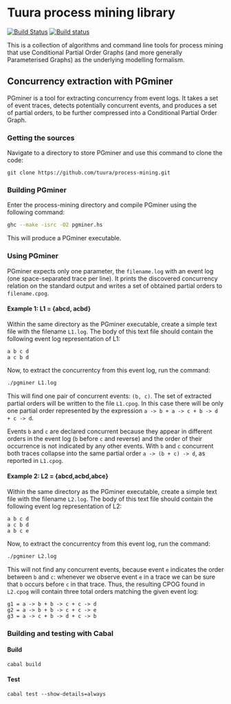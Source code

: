 # Tuura process mining library
[![Build Status](https://travis-ci.org/tuura/process-mining.svg?branch=master)](https://travis-ci.org/tuura/process-mining) [![Build status](https://ci.appveyor.com/api/projects/status/880cv23mcpfx6n4k/branch/master?svg=true)](https://ci.appveyor.com/project/snowleopard/process-mining/branch/master)

This is a collection of algorithms and command line tools for process mining that use Conditional Partial Order Graphs (and more generally Parameterised Graphs) as the underlying modelling formalism.

## Concurrency extraction with PGminer

PGminer is a tool for extracting concurrency from event logs. It takes a set of event traces, detects potentially concurrent events, and produces a set of partial orders, to be further compressed into a Conditional Partial Order Graph.

### Getting the sources

Navigate to a directory to store PGminer and use this command to clone the code:

`git clone https://github.com/tuura/process-mining.git`

### Building PGminer

Enter the process-mining directory and compile PGminer using the following command:

```bash
ghc --make -isrc -O2 pgminer.hs
```

This will produce a PGminer executable.

### Using PGminer

PGminer expects only one parameter, the `filename.log` with an event log (one space-separated trace per line). It prints the discovered concurrency relation on the standard output and writes a set of obtained partial orders to `filename.cpog`.

#### Example 1: L1 = {abcd, acbd}

Within the same directory as the PGminer executable, create a simple text file with the filename `L1.log`. The body of this text file should contain the following event log representation of L1:

```
a b c d
a c b d
```

Now, to extract the concurrentcy from this event log, run the command:

```bash
./pgminer L1.log
```

This will find one pair of concurrent events: `(b, c)`. The set of extracted partial orders will be written to the file `L1.cpog`. In this case there will be only one partial order represented by the expression `a -> b + a -> c + b -> d + c -> d`.

Events `b` and `c` are declared concurrent because they appear in different orders in the event log (`b` before `c` and reverse) and the order of their occurrence is not indicated by any other events. With `b` and `c` concurrent both traces collapse into the same partial order `a -> (b + c) -> d`, as reported in `L1.cpog`.

#### Example 2: L2 = {abcd,acbd,abce}

Within the same directory as the PGminer executable, create a simple text file with the filename `L2.log`. The body of this text file should contain the following event log representation of L2:

```
a b c d
a c b d
a b c e
```

Now, to extract the concurrentcy from this event log, run the command:

```bash
./pgminer L2.log
```

This will not find any concurrent events, because event `e` indicates the order between `b` and `c`: whenever we observe event `e` in a trace we can be sure that `b` occurs before `c` in that trace. Thus, the resulting CPOG found in `L2.cpog` will contain three total orders matching the given event log:

```
g1 = a -> b + b -> c + c -> d
g2 = a -> b + b -> c + c -> e
g3 = a -> c + b -> d + c -> b
```

### Building and testing with Cabal

#### Build

	cabal build

#### Test

	cabal test --show-details=always

